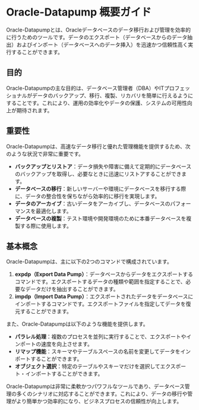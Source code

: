 # Oracle-Datapump 概要ガイド

Oracle-Datapumpとは、Oracleデータベースのデータ移行および管理を効率的に行うためのツールです。データのエクスポート（データベースからのデータ抽出）およびインポート（データベースへのデータ挿入）を迅速かつ信頼性高く実行することができます。

## 目的
Oracle-Datapumpの主な目的は、データベース管理者（DBA）やITプロフェッショナルがデータのバックアップ、移行、複製、リカバリを簡単に行えるようにすることです。これにより、運用の効率化やデータの保護、システムの可用性向上が期待されます。

## 重要性
Oracle-Datapumpは、高速なデータ移行と優れた管理機能を提供するため、次のような状況で非常に重要です。

- **バックアップとリストア**：データ損失や障害に備えて定期的にデータベースのバックアップを取得し、必要なときに迅速にリストアすることができます。
- **データベースの移行**：新しいサーバーや環境にデータベースを移行する際に、データの整合性を保ちながら効率的に移行を実現します。
- **データのアーカイブ**：古いデータをアーカイブし、データベースのパフォーマンスを最適化します。
- **データベースの複製**：テスト環境や開発環境のために本番データベースを複製する際に使用します。

## 基本概念
Oracle-Datapumpは、主に以下の2つのコマンドで構成されています。

1. **expdp（Export Data Pump）**：データベースからデータをエクスポートするコマンドです。エクスポートするデータの種類や範囲を指定することで、必要なデータだけを抽出することができます。
2. **impdp（Import Data Pump）**：エクスポートされたデータをデータベースにインポートするコマンドです。エクスポートファイルを指定してデータを復元することができます。

また、Oracle-Datapumpは以下のような機能を提供します。

- **パラレル処理**：複数のプロセスを並列に実行することで、エクスポートやインポートの速度を向上させます。
- **リマップ機能**：スキーマやテーブルスペースの名前を変更してデータをインポートすることができます。
- **オブジェクト選択**：特定のテーブルやスキーマだけを選択してエクスポート・インポートすることができます。

Oracle-Datapumpは非常に柔軟かつパワフルなツールであり、データベース管理の多くのシナリオに対応することができます。これにより、データの移行や管理がより簡単かつ効率的になり、ビジネスプロセスの信頼性が向上します。